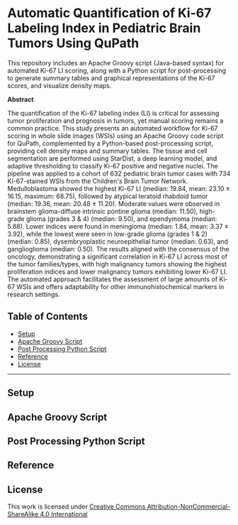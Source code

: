 # Automatic Quantification of Ki-67 Labeling Index in Pediatric Brain Tumors Using QuPath

This repository includes an Apache Groovy script (Java-based syntax) for automated Ki-67 LI scoring, along with a Python script for post-processing to generate summary tables and graphical representations of the Ki-67 scores, and visualize density maps.

**Abstract** 

The quantification of the Ki-67 labeling index (LI) is critical for assessing tumor proliferation and prognosis in tumors, yet manual scoring remains a common practice. This study presents an automated workflow for Ki-67 scoring in whole slide images (WSIs) using an Apache Groovy code script for QuPath, complemented by a Python-based post-processing script, providing cell density maps and summary tables. The tissue and cell segmentation are performed using StarDist, a deep learning model, and adaptive thresholding to classify Ki-67 positive and negative nuclei. The pipeline was applied to a cohort of 632 pediatric brain tumor cases with 734 Ki-67-stained WSIs from the Children's Brain Tumor Network. Medulloblastoma showed the highest Ki-67 LI (median: 19.84, mean: 23.10 ± 16.15, maximum: 68.75), followed by atypical teratoid rhabdoid tumor (median: 19.36, mean: 20.48 ± 11.20). Moderate values were observed in brainstem glioma-diffuse intrinsic pontine glioma (median: 11.50), high-grade glioma (grades 3 & 4) (median: 9.50), and ependymoma (median: 5.88). Lower indices were found in meningioma (median: 1.84, mean: 3.37 ± 3.92), while the lowest were seen in low-grade glioma (grades 1 & 2) (median: 0.85), dysembryoplastic neuroepithelial tumor (median: 0.63), and ganglioglioma (median: 0.50). The results aligned with the consensus of the oncology, demonstrating a significant correlation in Ki-67 LI across most of the tumor families/types, with high malignancy tumors showing the highest proliferation indices and lower malignancy tumors exhibiting lower Ki-67 LI. The automated approach facilitates the assessment of large amounts of Ki-67 WSIs and offers adaptability for other immunohistochemical markers in research settings. 

## Table of Contents
- [Setup](#Setup)
- [Apache Groovy Script](#groovy)
- [Post Processing Python Script](#post-processing)
- [Reference](#reference)
- [License](#license)
---

## Setup

## Apache Groovy Script

## Post Processing Python Script

## Reference

## License
This work is licensed under [Creative Commons Attribution-NonCommercial-ShareAlike 4.0 International](https://creativecommons.org/licenses/by-nc-sa/4.0/)